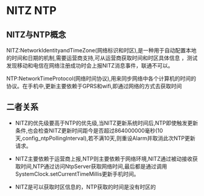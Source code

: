 # NITZ NTP

## NITZ与NTP概念

NITZ:NetworkIdentityandTimeZone(网络标识和时区),是一种用于自动配置本地的时间和日期的机制,需要运营商支持,可从运营商获取时间和时区具体信息
，测试发现移动和电信在网络注册成功时会上报NITZ消息事件，联通不可以。

NTP:NetworkTimeProtocol(网络时间协议),用来同步网络中各个计算机的时间的协议。在手机中,更新主要依赖于GPRS和wifi,即通过网络的方式去获取时间

## 二者关系

- NITZ的优先级要高于NTP的优先级,当NITZ更新系统时间后,NTP即使触发更新条件,也会检查NITZ更新时间距今是否超过864000000毫秒(10天,config_ntpPollingInterval),若不满10天,则重设Alarm并取消此次NTP更新请求。

-  NITZ主要依赖于运营商上报,NTP则主要依赖于网络环境,NITZ通过被动接收获取时间,NTP通过访问NtpServer获取网络时间,最后都是通过调用SystemClock.setCurrentTimeMillis更新手机时间。 
-  NITZ是可以获取时区信息的，NTP获取的时间是没有时区的